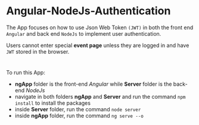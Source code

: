 # Angular-NodeJs-Authentication
The App focuses on how to use Json Web Token `(JWT)` in both the front end `Angular` and back end `NodeJs` to implement user authentication.

Users cannot enter special **event page** unless they are logged in and have `JWT` stored in the browser.
#
To run this App:
* **ngApp** folder is the front-end _Angular_ while **Server** folder is the back-end _NodeJs_
* navigate in both folders **ngApp** and **Server** and run the command `npm install` to install the packages
* inside **Server** folder, run the command `node server`
* inside **ngApp** folder, run the command `ng serve --o`
